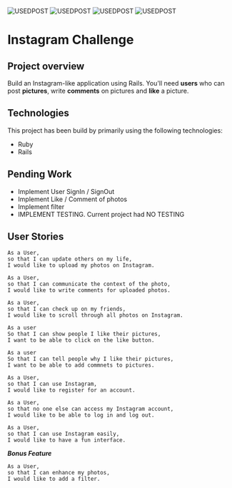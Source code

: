 ![USEDPOST](https://img.shields.io/badge/USES-HTML-blue.svg?style=for-the-badge) ![USEDPOST](https://img.shields.io/badge/USES-GIT-orange.svg?style=for-the-badge) ![USEDPOST](https://img.shields.io/badge/USES-Ruby-red.svg?style=for-the-badge)
![USEDPOST](https://img.shields.io/badge/USES-Rails-ff0000.svg?style=for-the-badge)

Instagram Challenge
===================

## Project overview
Build an Instagram-like application using Rails. You'll need **users** who can post **pictures**, write **comments** on pictures and **like** a picture.

## Technologies
This project has been build by primarily using the following technologies:
* Ruby
* Rails

## Pending Work
* Implement User SignIn / SignOut
* Implement Like / Comment of photos
* Implement filter
* IMPLEMENT TESTING. Current project had NO TESTING



## User Stories

```
As a User,
so that I can update others on my life,
I would like to upload my photos on Instagram.
```

```
As a User,
so that I can communicate the context of the photo,
I would like to write comments for uploaded photos.
```

```
As a User,
so that I can check up on my friends,
I would like to scroll through all photos on Instagram.
```

```
As a user
So that I can show people I like their pictures,
I want to be able to click on the like button.
```

```
As a user
So that I can tell people why I like their pictures,
I want to be able to add commnets to pictures.
```

```
As a User,
so that I can use Instagram,
I would like to register for an account.
```

```
As a User,
so that no one else can access my Instagram account,
I would like to be able to log in and log out.
```

```
As a User,
so that I can use Instagram easily,
I would like to have a fun interface.
```

***Bonus Feature***

```
As a User,
so that I can enhance my photos,
I would like to add a filter.
```
